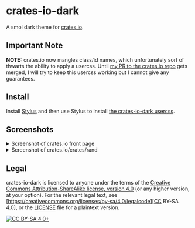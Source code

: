 # crates-io-dark

A smol dark theme for [crates.io](https://crates.io/).

## Important Note

**NOTE:** crates.io now mangles class/id names, which unfortunately sort of
thwarts the ability to apply a usercss. Until [my PR to the crates.io
repo](https://github.com/rust-lang/crates.io/pull/2076) gets merged, I will try
to keep this usercss working but I cannot give any guarantees.

## Install

Install [Stylus](https://addons.mozilla.org/firefox/addon/styl-us/) and then
use Stylus to install [the crates-io-dark usercss][usercss].

## Screenshots

<details>
  <summary>Screenshot of crates&#x2e;io front page</summary>

  ![Screenshot of crates.io front page](./crates-io-dark-0.png)
</details>

<details>
  <summary>Screenshot of crates&#x2e;io/crates/rand</summary>

  ![Screenshot of crates.io/crates/rand](./crates-io-dark-1.png)
</details>

## Legal

crates-io-dark is licensed to anyone under the terms of the [Creative Commons
Attribution-ShareAlike license, version
4.0](https://creativecommons.org/licenses/by-sa/4.0/) (or any higher version,
at your option). For the relevant legal text, see
[https://creativecommons.org/licenses/by-sa/4.0/legalcode][CC BY-SA 4.0], or
the [LICENSE](./LICENSE) file for a plaintext version.

[![CC BY-SA 4.0+](https://i.creativecommons.org/l/by-sa/4.0/88x31.png
"CC BY-SA 4.0+")](https://creativecommons.org/licenses/by-sa/4.0/)

[usercss]: https://github.com/JonathanHelianthicusDoe/crates-io-dark/raw/master/crates-io-dark.user.css
[CC BY-SA 4.0]: https://creativecommons.org/licenses/by-sa/4.0/legalcode
